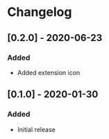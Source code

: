# Changelog

## [0.2.0] - 2020-06-23
### Added
- Added extension icon

## [0.1.0] - 2020-01-30
### Added
- Initial release
